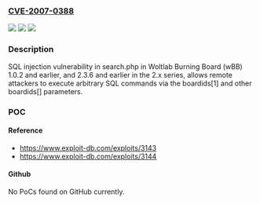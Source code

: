 ### [CVE-2007-0388](https://cve.mitre.org/cgi-bin/cvename.cgi?name=CVE-2007-0388)
![](https://img.shields.io/static/v1?label=Product&message=n%2Fa&color=blue)
![](https://img.shields.io/static/v1?label=Version&message=n%2Fa&color=blue)
![](https://img.shields.io/static/v1?label=Vulnerability&message=n%2Fa&color=brighgreen)

### Description

SQL injection vulnerability in search.php in Woltlab Burning Board (wBB) 1.0.2 and earlier, and 2.3.6 and earlier in the 2.x series, allows remote attackers to execute arbitrary SQL commands via the boardids[1] and other boardids[] parameters.

### POC

#### Reference
- https://www.exploit-db.com/exploits/3143
- https://www.exploit-db.com/exploits/3144

#### Github
No PoCs found on GitHub currently.

